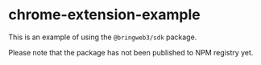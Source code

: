# chrome-extension-example

This is an example of using the ```@bringweb3/sdk``` package.

Please note that the package has not been published to NPM registry yet.